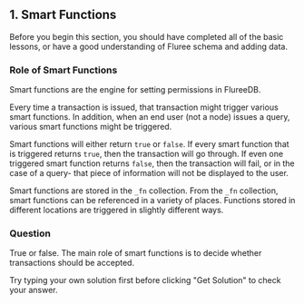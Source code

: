 ## 1. Smart Functions

Before you begin this section, you should have completed all of the basic lessons, or have a good understanding of Fluree schema and adding data.

### Role of Smart Functions

Smart functions are the engine for setting permissions in FlureeDB. 

Every time a transaction is issued, that transaction might trigger various smart functions. In addition, when an end user (not a node) issues a query, various smart functions might be triggered.

Smart functions will either return `true` or `false`. If every smart function that is triggered returns `true`, then the transaction will go through. If even one triggered smart function returns `false`, then the transaction will fail, or in the case of a query- that piece of information will not be displayed to the user.

Smart functions are stored in the `_fn` collection. From the `_fn` collection, smart functions can be referenced in a variety of places. Functions stored in different locations are triggered in slightly different ways.

<div class="challenge">
<h3>Question</h3>
<p>True or false. The main role of smart functions is to decide whether transactions should be accepted.</p>
<p>Try typing your own solution first before clicking "Get Solution" to check your answer. </p>
</div>